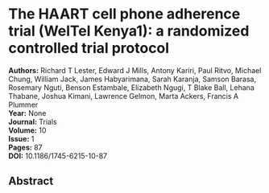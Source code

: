 # The HAART cell phone adherence trial (WelTel Kenya1): a randomized controlled trial protocol

**Authors:** Richard T Lester, Edward J Mills, Antony Kariri, Paul Ritvo, Michael Chung, William Jack, James Habyarimana, Sarah Karanja, Samson Barasa, Rosemary Nguti, Benson Estambale, Elizabeth Ngugi, T Blake Ball, Lehana Thabane, Joshua Kimani, Lawrence Gelmon, Marta Ackers, Francis A Plummer  
**Year:** None  
**Journal:** Trials  
**Volume:** 10  
**Issue:** 1  
**Pages:** 87  
**DOI:** 10.1186/1745-6215-10-87  

## Abstract


